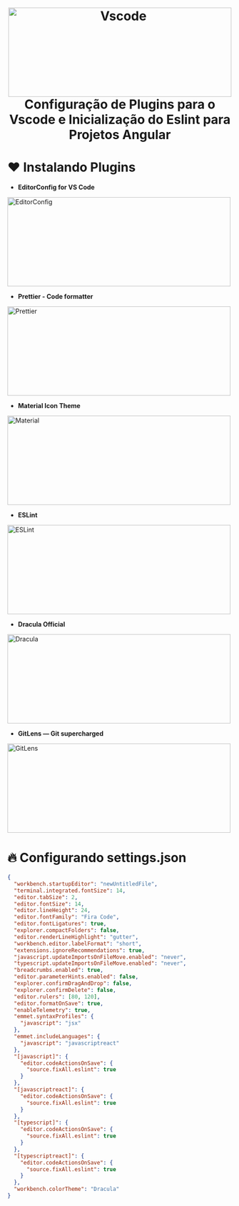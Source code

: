 <h1  align="center">
	<img    alt="Vscode"  width="500" height="200"  src="https://res.cloudinary.com/dpeywfgot/image/upload/v1590162763/vscode-plugins/angular-ts-code1_gkgjjn.png">
	<br/>
	Configuração de Plugins para o Vscode e Inicialização do Eslint para Projetos Angular
</h1>

# ❤️ Instalando Plugins

- **EditorConfig for VS Code**

<img    alt="EditorConfig"  width="500" height="200"  src="https://res.cloudinary.com/dpeywfgot/image/upload/v1590163234/vscode-plugins/Editor_config_qwql0j.gif">

- **Prettier - Code formatter**

<img    alt="Prettier"  width="500" height="200"  src="https://res.cloudinary.com/dpeywfgot/image/upload/v1590163489/vscode-plugins/prettier_jsw4z1.gif">

- **Material Icon Theme**

<img    alt="Material"  width="500" height="200"  src="https://res.cloudinary.com/dpeywfgot/image/upload/v1590163656/vscode-plugins/Material_hqv522.gif">

- **ESLint**

<img    alt="ESLint"  width="500" height="200"  src="https://res.cloudinary.com/dpeywfgot/image/upload/v1590164210/vscode-plugins/eslint_q9cvw8.gif">

- **Dracula Official**

<img    alt="Dracula"  width="500" height="200"  src="https://res.cloudinary.com/dpeywfgot/image/upload/v1590164208/vscode-plugins/Dracula_ncqsi8.gif">

- **GitLens — Git supercharged**

<img    alt="GitLens"  width="500" height="200"  src="https://res.cloudinary.com/dpeywfgot/image/upload/v1590164212/vscode-plugins/gitlens_k1vxz3.gif">

# 🔥 Configurando settings.json

```json
{
  "workbench.startupEditor": "newUntitledFile",
  "terminal.integrated.fontSize": 14,
  "editor.tabSize": 2,
  "editor.fontSize": 14,
  "editor.lineHeight": 24,
  "editor.fontFamily": "Fira Code",
  "editor.fontLigatures": true,
  "explorer.compactFolders": false,
  "editor.renderLineHighlight": "gutter",
  "workbench.editor.labelFormat": "short",
  "extensions.ignoreRecommendations": true,
  "javascript.updateImportsOnFileMove.enabled": "never",
  "typescript.updateImportsOnFileMove.enabled": "never",
  "breadcrumbs.enabled": true,
  "editor.parameterHints.enabled": false,
  "explorer.confirmDragAndDrop": false,
  "explorer.confirmDelete": false,
  "editor.rulers": [80, 120],
  "editor.formatOnSave": true,
  "enableTelemetry": true,
  "emmet.syntaxProfiles": {
    "javascript": "jsx"
  },
  "emmet.includeLanguages": {
    "javascript": "javascriptreact"
  },
  "[javascript]": {
    "editor.codeActionsOnSave": {
      "source.fixAll.eslint": true
    }
  },
  "[javascriptreact]": {
    "editor.codeActionsOnSave": {
      "source.fixAll.eslint": true
    }
  },
  "[typescript]": {
    "editor.codeActionsOnSave": {
      "source.fixAll.eslint": true
    }
  },
  "[typescriptreact]": {
    "editor.codeActionsOnSave": {
      "source.fixAll.eslint": true
    }
  },
  "workbench.colorTheme": "Dracula"
}
```
